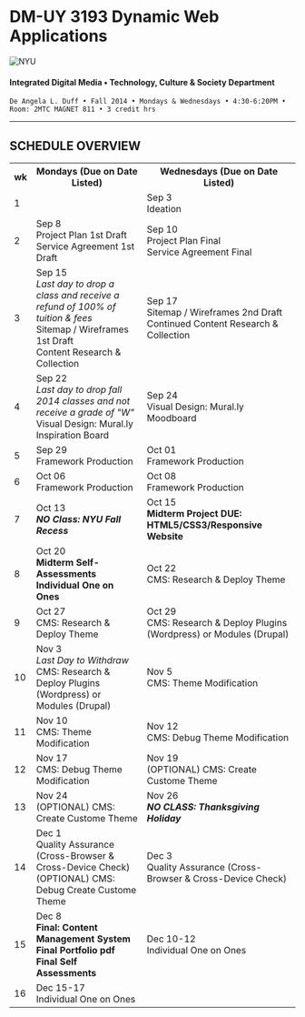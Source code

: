 # DM-UY 3193 Dynamic Web Applications

![NYU](http://ws2.polishedsolid.com/de/nyu_soe_logo.png)
#### Integrated Digital Media • Technology, Culture & Society Department

    De Angela L. Duff • Fall 2014 • Mondays & Wednesdays • 4:30-6:20PM • Room: 2MTC MAGNET 811 • 3 credit hrs

---

## SCHEDULE OVERVIEW

<table>
    <tr>
        <th>wk</th>
        <th>Mondays (Due on Date Listed)</th>
        <th>Wednesdays (Due on Date Listed)</th>
    </tr>
    <tr>
        <td>1</td>
        <td></td>
        <td>Sep 3<br>Ideation</td>
    </tr>
    <tr>
        <td>2</td>
        <td>Sep 8<br>Project Plan 1st Draft<br>Service Agreement 1st Draft</td>
        <td>Sep 10<br>Project Plan Final<br>Service Agreement Final</td>
    </tr>
    <tr>
        <td>3</td>
        <td>Sep 15<br><i>Last day to drop a class and receive a refund of 100% of tuition &amp; fees</i><br>Sitemap / Wireframes 1st Draft<br>Content Research &amp; Collection</td>
        <td>Sep 17<br>Sitemap / Wireframes 2nd Draft<br>Continued Content Research &amp; Collection</td>
    </tr>
    <tr>
        <td>4</td>
        <td>Sep 22<br><i>Last day to drop fall 2014 classes and not receive a grade of "W"</i><br>Visual Design: Mural.ly Inspiration Board</td>
        <td>Sep 24<br>Visual Design: Mural.ly Moodboard</td>
    </tr>
    <tr>
        <td>5</td>
        <td>Sep 29<br>Framework Production</td>
        <td>Oct 01<br>Framework Production</td>
    </tr>
    <tr>
        <td>6</td>
        <td>Oct 06<br>Framework Production</td>
        <td>Oct 08<br>Framework Production</td>
    </tr>
    <tr>
        <td>7</td>
        <td>Oct 13<br><strong><i>NO Class: NYU Fall Recess</i></strong></td>
        <td>Oct 15<br><strong>Midterm Project DUE: HTML5/CSS3/Responsive Website</strong></td>
    </tr>
    <tr>
        <td>8</td>
        <td>Oct 20<br><strong>Midterm Self-Assessments<br>Individual One on Ones</strong></td>
        <td>Oct 22<br>CMS: Research &amp; Deploy Theme</td>
    </tr>
    <tr>
        <td>9</td>
        <td>Oct 27<br>CMS: Research &amp; Deploy Theme</td>
        <td>Oct 29<br>CMS: Research &amp; Deploy Plugins (Wordpress) or Modules (Drupal)</td>
    </tr>
    <tr>
        <td>10</td>
        <td>Nov 3<br><i>Last Day to Withdraw</i><br>CMS: Research &amp; Deploy Plugins (Wordpress) or Modules (Drupal)</td>
        <td>Nov 5<br>CMS: Theme Modification</td>
    </tr>
    <tr>
        <td>11</td>
        <td>Nov 10<br>CMS: Theme Modification</td>
        <td>Nov 12<br>CMS: Debug Theme Modification</td>
    </tr>
    <tr>
        <td>12</td>
        <td>Nov 17<br>CMS: Debug Theme Modification</td>
        <td>Nov 19<br>(OPTIONAL) CMS: Create Custome Theme</td>
    </tr>
    <tr>
        <td>13</td>
        <td>Nov 24<br>(OPTIONAL) CMS: Create Custome Theme</td>
        <td>Nov 26<br><strong><i>NO CLASS: Thanksgiving Holiday</i></strong></td>
    </tr>
    <tr>
        <td>14</td>
        <td>Dec 1<br>Quality Assurance (Cross-Browser &amp; Cross-Device Check)<br>(OPTIONAL) CMS: Debug Create Custome Theme</td>
        <td>Dec 3<br>Quality Assurance (Cross-Browser &amp; Cross-Device Check)</td>
    </tr>
    <tr>
        <td>15</td>
        <td>Dec 8<br><strong>Final: Content Management System<br>Final Portfolio pdf<br>Final Self Assessments</strong></td>
        <td>Dec 10-12<br>Individual One on Ones</td>
    </tr>
    <tr>
        <td>16</td>
        <td colspan="2">Dec 15-17<br>Individual One on Ones</td>
    </tr>
</table>